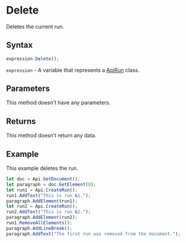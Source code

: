 # Delete

Deletes the current run.

## Syntax

```javascript
expression.Delete();
```

`expression` - A variable that represents a [ApiRun](../ApiRun.md) class.

## Parameters

This method doesn't have any parameters.

## Returns

This method doesn't return any data.

## Example

This example deletes the run.

```javascript editor-docx
let doc = Api.GetDocument();
let paragraph = doc.GetElement(0);
let run1 = Api.CreateRun();
run1.AddText("This is run №1.");
paragraph.AddElement(run1);
let run2 = Api.CreateRun();
run2.AddText("This is run №2.");
paragraph.AddElement(run2);
run1.RemoveAllElements();
paragraph.AddLineBreak();
paragraph.AddText("The first run was removed from the document.");
```
